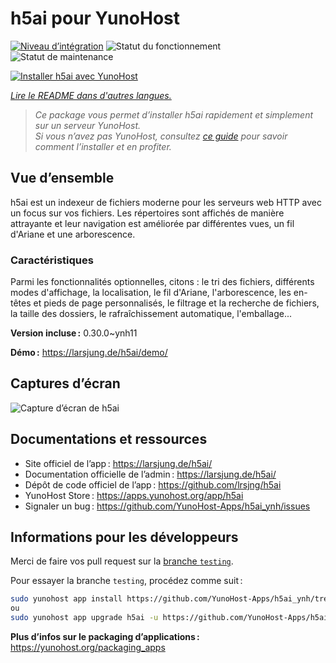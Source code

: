 <!--
Nota bene : ce README est automatiquement généré par <https://github.com/YunoHost/apps/tree/master/tools/readme_generator>
Il NE doit PAS être modifié à la main.
-->

# h5ai pour YunoHost

[![Niveau d’intégration](https://dash.yunohost.org/integration/h5ai.svg)](https://ci-apps.yunohost.org/ci/apps/h5ai/) ![Statut du fonctionnement](https://ci-apps.yunohost.org/ci/badges/h5ai.status.svg) ![Statut de maintenance](https://ci-apps.yunohost.org/ci/badges/h5ai.maintain.svg)

[![Installer h5ai avec YunoHost](https://install-app.yunohost.org/install-with-yunohost.svg)](https://install-app.yunohost.org/?app=h5ai)

*[Lire le README dans d'autres langues.](./ALL_README.md)*

> *Ce package vous permet d’installer h5ai rapidement et simplement sur un serveur YunoHost.*  
> *Si vous n’avez pas YunoHost, consultez [ce guide](https://yunohost.org/install) pour savoir comment l’installer et en profiter.*

## Vue d’ensemble

h5ai est un indexeur de fichiers moderne pour les serveurs web HTTP avec un focus sur vos fichiers. Les répertoires sont affichés de manière attrayante et leur navigation est améliorée par différentes vues, un fil d'Ariane et une arborescence.

### Caractéristiques

Parmi les fonctionnalités optionnelles, citons : le tri des fichiers, différents modes d'affichage, la localisation, le fil d'Ariane, l'arborescence, les en-têtes et pieds de page personnalisés, le filtrage et la recherche de fichiers, la taille des dossiers, le rafraîchissement automatique, l'emballage...


**Version incluse :** 0.30.0~ynh11

**Démo :** <https://larsjung.de/h5ai/demo/>

## Captures d’écran

![Capture d’écran de h5ai](./doc/screenshots/screenshot.jpg)

## Documentations et ressources

- Site officiel de l’app : <https://larsjung.de/h5ai/>
- Documentation officielle de l’admin : <https://larsjung.de/h5ai/>
- Dépôt de code officiel de l’app : <https://github.com/lrsjng/h5ai>
- YunoHost Store : <https://apps.yunohost.org/app/h5ai>
- Signaler un bug : <https://github.com/YunoHost-Apps/h5ai_ynh/issues>

## Informations pour les développeurs

Merci de faire vos pull request sur la [branche `testing`](https://github.com/YunoHost-Apps/h5ai_ynh/tree/testing).

Pour essayer la branche `testing`, procédez comme suit :

```bash
sudo yunohost app install https://github.com/YunoHost-Apps/h5ai_ynh/tree/testing --debug
ou
sudo yunohost app upgrade h5ai -u https://github.com/YunoHost-Apps/h5ai_ynh/tree/testing --debug
```

**Plus d’infos sur le packaging d’applications :** <https://yunohost.org/packaging_apps>
